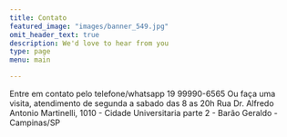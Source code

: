 ```yaml
---
title: Contato
featured_image: "images/banner_549.jpg"
omit_header_text: true
description: We'd love to hear from you
type: page
menu: main

---
```

Entre em contato pelo telefone/whatsapp 19 99990-6565
Ou faça uma visita, atendimento de segunda a sabado das 8 as 20h
Rua Dr. Alfredo Antonio Martinelli, 1010 - Cidade Universitaria parte 2 - Barão Geraldo - Campinas/SP


